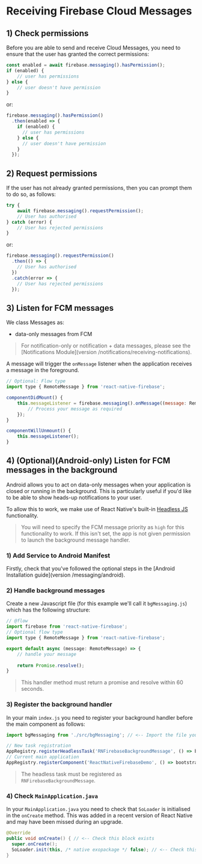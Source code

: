 # Receiving Firebase Cloud Messages

## 1) Check permissions

Before you are able to send and receive Cloud Messages, you need to ensure that the user has granted the correct permissions:

```js
const enabled = await firebase.messaging().hasPermission();
if (enabled) {
    // user has permissions
} else {
    // user doesn't have permission
}
```

or:

```js
firebase.messaging().hasPermission()
  .then(enabled => {
    if (enabled) {
      // user has permissions
    } else {
      // user doesn't have permission
    } 
  });
```

## 2) Request permissions

If the user has not already granted permissions, then you can prompt them to do so, as follows:

```js
try {
    await firebase.messaging().requestPermission();
    // User has authorised
} catch (error) {
    // User has rejected permissions
}
```

or:

```js
firebase.messaging().requestPermission()
  .then(() => {
    // User has authorised  
  })
  .catch(error => {
    // User has rejected permissions  
  });
```

## 3) Listen for FCM messages

We class Messages as: 

- data-only messages from FCM

> For notification-only or notification + data messages, please see the [Notifications Module](version /notifications/receiving-notifications).

A message will trigger the `onMessage` listener when the application receives a message in the foreground.

```js
// Optional: Flow type
import type { RemoteMessage } from 'react-native-firebase';

componentDidMount() {
    this.messageListener = firebase.messaging().onMessage((message: RemoteMessage) => {
        // Process your message as required
    });
}

componentWillUnmount() {
    this.messageListener();
}
```

## 4) (Optional)(Android-only) Listen for FCM messages in the background

Android allows you to act on data-only messages when your application is closed or running in the background.  This is particularly useful if you'd like to be able to show heads-up notifications to your user.

To allow this to work, we make use of React Native's built-in [Headless JS](https://facebook.github.io/react-native/docs/headless-js-android.html) functionality.

> You will need to specify the FCM message priority as `high` for this functionality to work.  If this isn't set, the app is not given permission to launch the background message handler.

### 1) Add Service to Android Manifest

Firstly, check that you've followed the optional steps in the [Android Installation guide](version /messaging/android).

### 2) Handle background messages

Create a new Javascript file (for this example we'll call it `bgMessaging.js`) which has the following structure:

```js
// @flow
import firebase from 'react-native-firebase';
// Optional flow type
import type { RemoteMessage } from 'react-native-firebase';

export default async (message: RemoteMessage) => {
    // handle your message
    
    return Promise.resolve();
}
```

> This handler method must return a promise and resolve within 60 seconds.

### 3) Register the background handler

In your main `index.js` you need to register your background handler before the main component as follows:

```js
import bgMessaging from './src/bgMessaging'; // <-- Import the file you created in (2)

// New task registration
AppRegistry.registerHeadlessTask('RNFirebaseBackgroundMessage', () => bgMessaging); // <-- Add this line
// Current main application
AppRegistry.registerComponent('ReactNativeFirebaseDemo', () => bootstrap);
```

> The headless task must be registered as `RNFirebaseBackgroundMessage`.

### 4) Check `MainApplication.java`

In your `MainApplication.java` you need to check that `SoLoader` is initialised in the `onCreate` method.  This was added in a recent version of React Native and may have been missed during an upgrade.

```java
@Override
public void onCreate() { // <-- Check this block exists
  super.onCreate();
  SoLoader.init(this, /* native exopackage */ false); // <-- Check this line exists within the block
}
```
